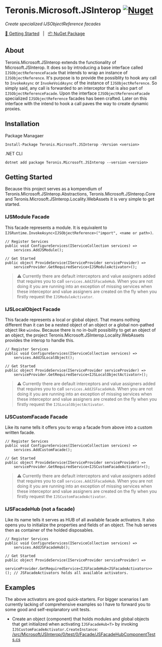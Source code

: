 # Teronis.Microsoft.JSInterop [![Nuget](https://img.shields.io/nuget/v/Teronis.Microsoft.JSInterop)][NuGet Package]

[NuGet Package]: https://www.nuget.org/packages/Teronis.Microsoft.JSInterop

_Create specialized IJSObjectReference facades_

[:running: Getting Started](#getting-started) &nbsp; | &nbsp; [:package: NuGet Package][NuGet Package]

## About

Teronis.Microsoft.JSInterop extends the functionality of Microsoft.JSInterop. It does so by introducing a base interface called `IJSObjectReferenceFacade` that intends to wrap an instance of `IJSObjectReference`. It's purpose is to provide the possiblity to hook any call to `InvokeAsync` or `InvokeVoidAsync` of the instance of `IJSObjectReference`. So simply said, any call is forwarded to an interceptor that is also part of `IJSObjectReferenceFacade`. Upon the interface `IJSObjectReferenceFacade` specialized `IJSObjectReference` facades has been crafted. Later on this interface with the intend to hook a call paves the way to create dynamic proxies.

## Installation

Package Managaer

```
Install-Package Teronis.Microsoft.JSInterop -Version <version>
```

.NET CLI

```
dotnet add package Teronis.Microsoft.JSInterop --version <version>
```

## Getting Started

Because this project serves as a kompendium of Teronis.Microsoft.JSInterop.Abstractions, Teronis.Microsoft.JSInterop.Core and Teronis.Microsoft.JSInterop.Locality.WebAssets it is very simple to get started.

### IJSModule Facade

This facade represents a module. It is equivalent to `IJSRuntime.InvokeAsync<IJSObjectReference>("import", <name or path>)`.

```
// Register Services
public void ConfigureServices(IServiceCollection services) =>
    services.AddJSModule();

// Get Started
public object ProvideService(IServiceProvider serviceProvider) =>
    serviceProvider.GetRequiredService<IJSModuleActivator>();
```

> :warning: Currently there are default interceptors and value assigners added that requires you to call `services.AddJSFacadeHub`. When you are not doing it you are running into an exception of missing services when these interceptor and value assigners are created on the fly when you firstly request the `IJSModuleActivator`.

### IJSLocalObject Facade

This facade represents a local or global object. That means nothing different than it can be a nested object of an object or a global non-pathed object like `window`. Because there is no in-built possibility to get an object of an object, the project Teronis.Microsoft.JSInterop.Locality.WebAssets provides the interop to handle this.

```
// Register Services
public void ConfigureServices(IServiceCollection services) =>
    services.AddJSLocalObject();

// Get Started
public object ProvideService(IServiceProvider serviceProvider) =>
    serviceProvider.GetRequiredService<IJSLocalObjectActivator>();
```

> :warning: Currently there are default interceptors and value assigners added that requires you to call `services.AddJSFacadeHub`. When you are not doing it you are running into an exception of missing services when these interceptor and value assigners are created on the fly when you firstly request the `IJSLocalObjectActivator`.

### IJSCustomFacade Facade

Like its name tells it offers you to wrap a facade from above into a custom written facade.

```
// Register Services
public void ConfigureServices(IServiceCollection services) =>
    services.AddCustomFacade();

// Get Started
public object ProvideService(IServiceProvider serviceProvider) =>
    serviceProvider.GetRequiredService<IJSCustomFacadeActivator>();
```

> :warning: Currently there are default interceptors and value assigners added that requires you to call `services.AddJSFacadeHub`. When you are not doing it you are running into an exception of missing services when these interceptor and value assigners are created on the fly when you firstly request the `IJSCustomFacadeActivator`.

### IJSFacadeHub<T> (not a facade)

Like its name tells it serves as HUB of all available facade activators. It also opens you to initialize the properties and fields of an object. The hub serves then as container of the holded disposables.

```
// Register Services
public void ConfigureServices(IServiceCollection services) =>
    services.AddJSFacadeHub();

// Get Started
public object ProvideService(IServiceProvider serviceProvider) =>
    serviceProvider.GetRequiredService<IJSFacadeHub<JSFacadeActivators>>(); // JSFacadeActivators holds all available activators.
```

## Examples

The above activators are good quick-starters. For bigger scenarios I am currently lacking of comprehensive examples so I have to forward you to some good and self-explanatory unit tests.

- Create an object (component) that holds modules and global objects that get initialized when activating `IJSFacadeHub<T>` by invoking `IJSCustomFacadeActivator.CreateInstance`:
  [/src/Microsoft/JSInterop/0/test/0/Facade/JSFacadeHubComponentTests.cs](/src/Microsoft/JSInterop/0/test/0/Facade/JSFacadeHubComponentTests.cs)